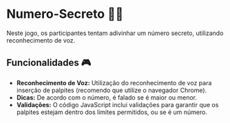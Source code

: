 # Numero-Secreto 🎲🔐

Neste jogo, os participantes tentam adivinhar um número secreto, utilizando reconhecimento de voz.

## Funcionalidades 🎮

- **Reconhecimento de Voz:** Utilização do reconhecimento de voz para inserção de palpites (recomendo que utilize o navegador Chrome).
- **Dicas:** De acordo com o número, é falado se é maior ou menor.
- **Validações:** O código JavaScript inclui validações para garantir que os palpites estejam dentro dos limites permitidos, ou se é um número.
